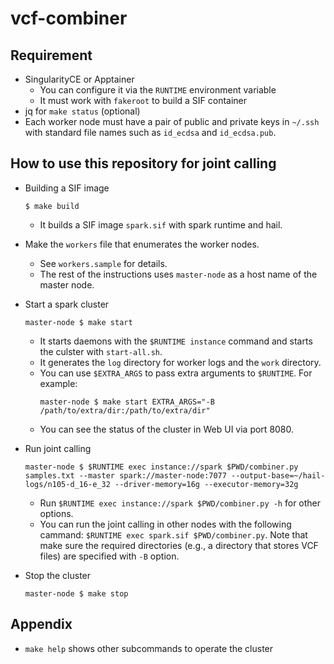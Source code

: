 # vcf-combiner

## Requirement
- SingularityCE or Apptainer
  - You can configure it via the `RUNTIME` environment variable
  - It must work with `fakeroot` to build a SIF container
- jq for `make status` (optional)
- Each worker node must have a pair of public and private keys in `~/.ssh` with standard file names such as `id_ecdsa` and `id_ecdsa.pub`.

## How to use this repository for joint calling

- Building a SIF image
  ```console
  $ make build
  ```
  - It builds a SIF image `spark.sif` with spark runtime and hail.

- Make the `workers` file that enumerates the worker nodes.
  - See `workers.sample` for details.
  - The rest of the instructions uses `master-node` as a host name of the master node.

- Start a spark cluster
  ```console
  master-node $ make start
  ```
  - It starts daemons with the `$RUNTIME instance` command and starts the culster with `start-all.sh`.
  - It generates the `log` directory for worker logs and the `work` directory.
  - You can use `$EXTRA_ARGS` to pass extra arguments to `$RUNTIME`. For example:
    ```console
    master-node $ make start EXTRA_ARGS="-B /path/to/extra/dir:/path/to/extra/dir"
    ```
  - You can see the status of the cluster in Web UI via port 8080.

- Run joint calling
  ```console
  master-node $ $RUNTIME exec instance://spark $PWD/combiner.py samples.txt --master spark://master-node:7077 --output-base=~/hail-logs/n105-d_16-e_32 --driver-memory=16g --executor-memory=32g
  ```
  - Run `$RUNTIME exec instance://spark $PWD/combiner.py -h` for other options.
  - You can run the joint calling in other nodes with the following cammand: `$RUNTIME exec spark.sif $PWD/combiner.py`. Note that make sure the required directories (e.g., a directory that stores VCF files) are specified with `-B` option. 

- Stop the cluster
  ```console
  master-node $ make stop
  ```

## Appendix
- `make help` shows other subcommands to operate the cluster

